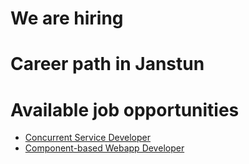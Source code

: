 # We are hiring

# Career path in Janstun

# Available job opportunities
* [Concurrent Service Developer][service-developer]
* [Component-based Webapp Developer][webapp-developer]

[service-developer]: /aboutus/careers/service
[webapp-developer]: /aboutus/careers/webapp
